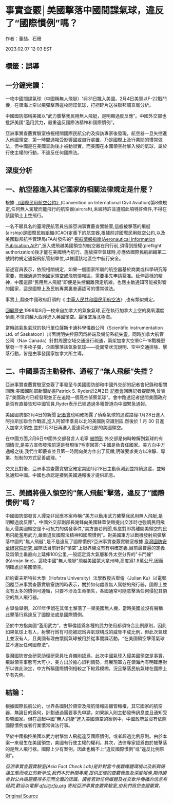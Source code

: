 # 事實查覈│美國擊落中國間諜氣球，違反了“國際慣例”嗎？

作者：董喆、石珊

2023.02.07 12:03 EST

## 標籤：誤導

## 一分鐘完讀：

一枚中國間諜氣球（中國稱無人飛艇）1月31日飄入美國。2月4日美軍以F-22戰鬥機，在領海上空以飛彈擊落這枚間諜氣球，打撈碎片送往聯邦調查局分析。

中國國防部稱美國以“武力襲擊我民用無人飛艇，是明顯過度反應”。中國外交部也批評美國“濫用武力，嚴重違反國際法精神和國際慣例”。

亞洲事實查覈實驗室檢視相關國際民航公約及採訪專家後發現，航空器一旦失控進入他國領空，第一時間通報受影響國或自行處置，乃是國際上及行業間的慣常做法，但中國是在美國查詢後才被動證實。而美國在本國領空射擊入侵的氣球，屬於行使主權的行動，不違反任何國際法。

## 深度分析

## 一、航空器進入其它國家的相關法律規定是什麼？

根據 [《國際民用航空公約》](https://www.icao.int/publications/pages/doc7300.aspx)(Convention on International Civil Aviation)第8條規定,任何無人駕駛而能飛行的航空器(aircraft),未經特許並遵照此項特許條件,不得在該國領土上空飛行。

一名不願具名的臺灣民航官員告訴亞洲事實覈查實驗室,這艘被擊落的飛艇(airship)是國際民航組織(ICAO)定義下的航空器,根據前述國際民用航空公約,以及美國聯邦航空管理局(FAA)發佈的" [飛航情報指南(Aeronautical Information Publication,AIP)](https://www.faa.gov/air_traffic/publications/atpubs/aip_html/part1_gen_section_1.2.html)",進入或飛越美國領空的航空器在飛行前,須得到授權(preflight authorization)後才能在美國境內航行。施放探空氣球時,亦應依國際民航組織第二號附約規定通報飛航管制單位,以維護該地區空中航行安全。

前述官員表示，依照相關規定，如果一個國家所屬的航空器基於商業或科學研究等需要，航線通過其他國家領空或飛航情報區，需要事先申請覈准。延伸這樣的精神，中國這部“民用無人飛艇”即便是失控偏離預定航線，也應主動通知可能被影響的國家，這是國際上及民航專業裏普遍認可的慣常做法。

事實上,翻查中國政府訂頒的《 [中華人民共和國民用航空法](http://www.caac.gov.cn/big5/www.caac.gov.cn/XXGK/XXGK/FLFG/201510/t20151029_2777.html)》,也有類似規定。

[回顧歷史](https://apnews.com/article/268893fddde785d029d5a51b136951eb),1998年8月一枚來自加拿大的氣象氣球,正在執行加拿大上空的臭氧濃度偵測,不慎飛越大西洋進入英國領空。最後墜落北極海。

當時該氣象氣球的執行單位薩斯卡通科學儀器公司（Scientific Instrumentation Ltd. of Saskatoon）出面說明失控原因爲終端及備份系統失靈，同時加拿大航管公司（Nav Canada）針對周邊空域交通進行疏通，兩架加拿大空軍CF-18戰機更擊發一千多枚子彈，企圖擊落該氣象氣球——從異常狀況說明、空中交通排除、擊落行動，皆是由事發國家加拿大所主導。

## 二、中國是否主動發佈、通報了“無人飛艇”失控？

亞洲事實查覈實驗室查覈了事發至今美國國防部和中國外交部的記者會紀錄和相關回應:美國國防部新聞祕書Patrick S. Ryder於2月2日 [記者會](https://www.defense.gov/News/Transcripts/Transcript/Article/3287204/senior-defense-official-holds-a-background-briefing-on-high-altitude-surveillan/)回應記者提問時,曾表示"美國政府已經發現並正在追蹤一個高空偵察氣球"。會中路透記者提問美國政府是否有直接告知中國官員,Ryder表示已經透過多種管道向中國緊急通報。

美國國防部2月4日的新聞 [記者會](https://www.defense.gov/News/Transcripts/Transcript/Article/3288618/senior-defense-official-and-senior-military-official-hold-an-off-camera-on-back/)也明確揭露了偵察氣球的追蹤路徑:1月28日進入阿拉斯加聯合作戰區,進入阿留申羣島以北的美國防空識別區,然後於 1 月 30 日進入加拿大領空,並於1月31日再進入愛達荷州北部的美國領空。

在中國方面,2月6日中國外交部發言人毛寧 [被問到](https://www.fmprc.gov.cn/fyrbt_673021/202302/t20230206_11020243.shtml):外交部是何時瞭解到氣球的有關情況,是美方宣佈發現前還是發現後?毛寧回答:"中國是負責任國家。美方向中方通報之後,我們立即覈查並且第一時間向美方作出了反饋,明確要求美方以冷靜、專業、剋制的方式妥善處理。"

交叉比對後，亞洲事實查覈實驗室確定美國1月28日主動偵測到並持續追蹤，並緊急通知中國。中國也承認是接到美國通報後才提供訊息。

## 三、美國將侵入領空的“無人飛艇”擊落，違反了“國際慣例”嗎？

中國國防部發言人譚克非回應本案時稱:"美方以動用武力襲擊我民用無人飛艇,是明顯過度反應"。中國外交部副部長謝鋒向美國駐華使館提出交涉時也強調民用飛艇入侵美國領空是不可抗力的偶發事件,"美方置若罔聞,執意對即將離開美領空的民用飛艇濫用武力,嚴重違反國際法精神和國際慣例"。對美國軍方以戰機發射飛彈擊落中國的"無人飛艇",是不是違反了國際慣例?亞洲事實查覈實驗室根據 [臺灣國防安全研究院研究](https://indsr.org.tw/focus?typeid=26&uid=11&pid=416),國際法目前針對"領空"上限界線沒有有明確定義,目前最普遍的定義及爲領土垂直向上延伸100公里,一般認定爲大氣層和外太空分界的"卡門線"(Kármán line)。這枚中國"無人飛艇"飛越美國蒙大拿州時,高度爲1.8萬公尺,因而明確處於美國領空。

紐約霍夫斯特拉大學（Hofstra University）法學教授古舉倫（Julian Ku）以電郵回覆亞洲事實查覈實驗室訪問時表示，關於如何處置無人駕駛的飛行器，國際上並沒有太多的慣例可遵循，只要不涉及生命損失，各國通常可隨意擊落任何侵犯其領空的無人飛行器。

古舉倫舉例，2011年伊朗在其領土擊落了一架美國無人機，當時美國並沒有聲稱此擊落行爲違反了國際法或是國際慣例。

至於中方指美國“濫用武力”，古舉倫認爲各種的武力使用都須符合比例原則，因此如果氣球上有人，射擊行爲有可能被認爲與氣球構成的威脅不成比例，但此次氣球上並沒有人，且美國有理由懷疑氣球被用於從事間諜活動，“在美國領空擊落氣球並不違反任何國際法”。

臺灣國防安全研究助理研究員杜貞儀則認爲，此次中國氣球入侵美國領空是事實，飛越領空事態可大可小，美方出於擔心誤判情勢，爲展現軍方在領海內有明確應對所以做此決定，中方所稱國際慣例相較之下較爲模糊，況且擊落民航氣球在國際上早有先例。

## 結論：

根據國際民航公約，世界各國對於領空及飛航情報區擁管轄權，其它國家的航空器，無論目的爲何，計劃通過需要事先申請，如果誤入則主動發佈訊息並且通知受影響國家。但在這起中國“無人飛艇”進入美國領空的案例中，中國政府並沒有依照國際慣例或者行業慣常做法行事。

至於中國指控美國以武力射擊無人飛艇違反國際慣例，或者超過比例原則。由於本案一來發生在美國領空，美國有行使主權的權利。其次，法律專家認爲由於被擊落的是無人飛行器，國際上少有案例，因此也稱不上“違反國際慣例”或“違反比例原則”。

*亞洲事實查覈實驗室(Asia Fact Check Lab)是針對當今複雜媒體環境以及新興傳播生態而成立的新單位,我們本於新聞專業,提供正確的查覈報告及深度報導,期待讀者對公共議題獲得多元而全面的認識。讀者若對任何媒體及社交軟件傳播的信息有疑問,歡迎以電郵*   [*afcl@rfa.org*](mailto:afcl@rfa.org)  *寄給亞洲事實查覈實驗室,由我們爲您查證覈實。*



[Original Source](https://www.rfa.org/mandarin/shishi-hecha/hc-02072023120304.html)